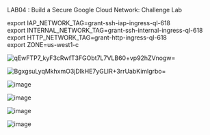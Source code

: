 LAB04 : Build a Secure Google Cloud Network: Challenge Lab 

export IAP_NETWORK_TAG=grant-ssh-iap-ingress-ql-618  
export INTERNAL_NETWORK_TAG=grant-ssh-internal-ingress-ql-618  
export HTTP_NETWORK_TAG=grant-http-ingress-ql-618  
export ZONE=us-west1-c  

![qEwFTP7_kyF3cRwfT3FGObt7L7VLB60+vp92hZVnogw=](https://github.com/tariqsheikhsw/GoogleCloudArchitectLabs/assets/54164634/34cf1926-583a-45ee-9224-652a382b272d)

![BgxgsuLyqMkhxmO3jDlkHE7yGLIR+3rrUabKimlgrbo=](https://github.com/tariqsheikhsw/GoogleCloudArchitectLabs/assets/54164634/020a2231-faee-4660-b470-46f0939e0edf)

![image](https://github.com/tariqsheikhsw/GoogleCloudArchitectLabs/assets/54164634/9fa16cf7-ff84-47fe-b277-be6d84479fc2)

![image](https://github.com/tariqsheikhsw/GoogleCloudArchitectLabs/assets/54164634/ed5f44bd-7add-4380-927b-1c6617dfc3ee)

![image](https://github.com/tariqsheikhsw/GoogleCloudArchitectLabs/assets/54164634/6ebaaa5a-ab1f-4661-81a2-38308212f619)

![image](https://github.com/tariqsheikhsw/GoogleCloudArchitectLabs/assets/54164634/8c2d4dc3-ff1f-4a5b-8fcd-443fee2d06cf)
